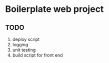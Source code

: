# Boilerplate web project

## TODO

1. deploy script
2. logging
3. unit testing
4. build script for front end

